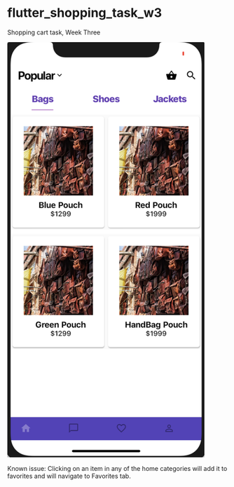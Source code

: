 # flutter_shopping_task_w3

Shopping cart task, Week Three

<img src="Screenshots/Screenshot.png" width="450">

Known issue:
Clicking on an item in any of the home categories will add it to favorites and will navigate to Favorites tab.
